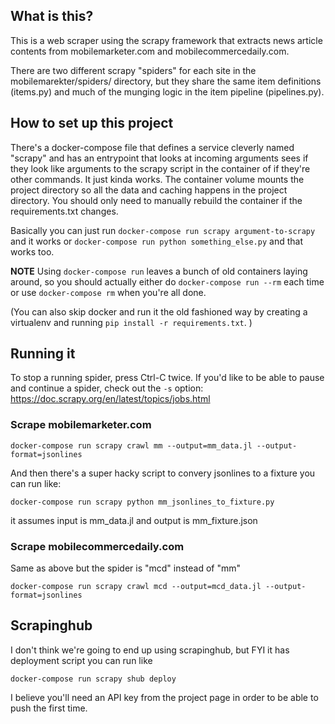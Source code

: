 ## What is this?

This is a web scraper using the scrapy framework that extracts news article contents from mobilemarketer.com and mobilecommercedaily.com.

There are two different scrapy "spiders" for each site in the mobilemarekter/spiders/ directory, but they share the same item definitions (items.py) and much of the munging logic in the item pipeline (pipelines.py).

## How to set up this project

There's a docker-compose file that defines a service cleverly named "scrapy" and has an entrypoint that looks at incoming arguments sees if they look like arguments to the scrapy script in the container of if they're other commands. It just kinda works. The container volume mounts the project directory so all the data and caching happens in the project directory. You should only need to manually rebuild the container if the requirements.txt changes.

Basically you can just run `docker-compose run scrapy argument-to-scrapy` and it works or `docker-compose run python something_else.py` and that works too.

**NOTE** Using `docker-compose run` leaves a bunch of old containers laying around, so you should actually either do `docker-compose run --rm` each time or use `docker-compose rm` when you're all done.

(You can also skip docker and run it the old fashioned way by creating a virtualenv and running `pip install -r requirements.txt`. )

## Running it

To stop a running spider, press Ctrl-C twice. If you'd like to be able to pause and continue a spider, check out the `-s` option: https://doc.scrapy.org/en/latest/topics/jobs.html

### Scrape mobilemarketer.com 
```
docker-compose run scrapy crawl mm --output=mm_data.jl --output-format=jsonlines
```

And then there's a super hacky script to convery jsonlines to a fixture you can run like:
```
docker-compose run scrapy python mm_jsonlines_to_fixture.py
```

it assumes input is mm_data.jl and output is mm_fixture.json


### Scrape mobilecommercedaily.com

Same as above but the spider is "mcd" instead of "mm"

```
docker-compose run scrapy crawl mcd --output=mcd_data.jl --output-format=jsonlines
```


## Scrapinghub

I don't think we're going to end up using scrapinghub, but FYI it has deployment script you can run like

```
docker-compose run scrapy shub deploy
```

I believe you'll need an API key from the project page in order to be able to push the first time.